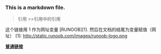 ### This is a markdown file.

>引用
	>>引用中的引用


这个链接用 1 作为网址变量 [RUNOOB][1].
然后在文档的结尾为变量赋值（网址）
[1]: http://static.runoob.com/images/runoob-logo.png

[**普通链接**](https://www.mdeditor.com/)